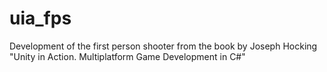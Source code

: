 # uia_fps
Development of the first person shooter from the book by Joseph Hocking "Unity in Action. Multiplatform Game Development in C#"
